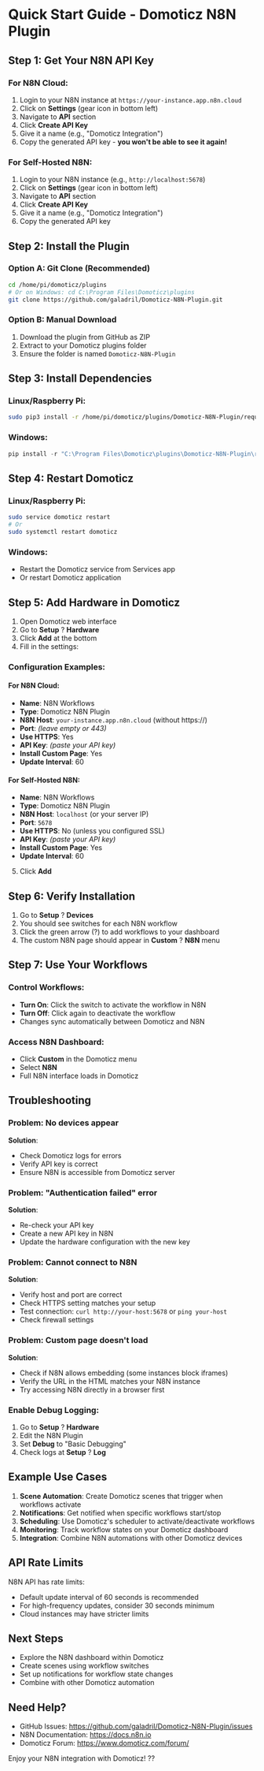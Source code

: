 # Quick Start Guide - Domoticz N8N Plugin

## Step 1: Get Your N8N API Key

### For N8N Cloud:
1. Login to your N8N instance at `https://your-instance.app.n8n.cloud`
2. Click on **Settings** (gear icon in bottom left)
3. Navigate to **API** section
4. Click **Create API Key**
5. Give it a name (e.g., "Domoticz Integration")
6. Copy the generated API key - **you won't be able to see it again!**

### For Self-Hosted N8N:
1. Login to your N8N instance (e.g., `http://localhost:5678`)
2. Click on **Settings** (gear icon in bottom left)
3. Navigate to **API** section
4. Click **Create API Key**
5. Give it a name (e.g., "Domoticz Integration")
6. Copy the generated API key

## Step 2: Install the Plugin

### Option A: Git Clone (Recommended)
```bash
cd /home/pi/domoticz/plugins
# Or on Windows: cd C:\Program Files\Domoticz\plugins
git clone https://github.com/galadril/Domoticz-N8N-Plugin.git
```

### Option B: Manual Download
1. Download the plugin from GitHub as ZIP
2. Extract to your Domoticz plugins folder
3. Ensure the folder is named `Domoticz-N8N-Plugin`

## Step 3: Install Dependencies

### Linux/Raspberry Pi:
```bash
sudo pip3 install -r /home/pi/domoticz/plugins/Domoticz-N8N-Plugin/requirements.txt
```

### Windows:
```powershell
pip install -r "C:\Program Files\Domoticz\plugins\Domoticz-N8N-Plugin\requirements.txt"
```

## Step 4: Restart Domoticz

### Linux/Raspberry Pi:
```bash
sudo service domoticz restart
# Or
sudo systemctl restart domoticz
```

### Windows:
- Restart the Domoticz service from Services app
- Or restart Domoticz application

## Step 5: Add Hardware in Domoticz

1. Open Domoticz web interface
2. Go to **Setup** ? **Hardware**
3. Click **Add** at the bottom
4. Fill in the settings:

### Configuration Examples:

#### For N8N Cloud:
- **Name**: N8N Workflows
- **Type**: Domoticz N8N Plugin
- **N8N Host**: `your-instance.app.n8n.cloud` (without https://)
- **Port**: *(leave empty or 443)*
- **Use HTTPS**: Yes
- **API Key**: *(paste your API key)*
- **Install Custom Page**: Yes
- **Update Interval**: 60

#### For Self-Hosted N8N:
- **Name**: N8N Workflows
- **Type**: Domoticz N8N Plugin
- **N8N Host**: `localhost` (or your server IP)
- **Port**: `5678`
- **Use HTTPS**: No (unless you configured SSL)
- **API Key**: *(paste your API key)*
- **Install Custom Page**: Yes
- **Update Interval**: 60

5. Click **Add**

## Step 6: Verify Installation

1. Go to **Setup** ? **Devices**
2. You should see switches for each N8N workflow
3. Click the green arrow (?) to add workflows to your dashboard
4. The custom N8N page should appear in **Custom** ? **N8N** menu

## Step 7: Use Your Workflows

### Control Workflows:
- **Turn On**: Click the switch to activate the workflow in N8N
- **Turn Off**: Click again to deactivate the workflow
- Changes sync automatically between Domoticz and N8N

### Access N8N Dashboard:
- Click **Custom** in the Domoticz menu
- Select **N8N**
- Full N8N interface loads in Domoticz

## Troubleshooting

### Problem: No devices appear
**Solution**: 
- Check Domoticz logs for errors
- Verify API key is correct
- Ensure N8N is accessible from Domoticz server

### Problem: "Authentication failed" error
**Solution**:
- Re-check your API key
- Create a new API key in N8N
- Update the hardware configuration with the new key

### Problem: Cannot connect to N8N
**Solution**:
- Verify host and port are correct
- Check HTTPS setting matches your setup
- Test connection: `curl http://your-host:5678` or `ping your-host`
- Check firewall settings

### Problem: Custom page doesn't load
**Solution**:
- Check if N8N allows embedding (some instances block iframes)
- Verify the URL in the HTML matches your N8N instance
- Try accessing N8N directly in a browser first

### Enable Debug Logging:
1. Go to **Setup** ? **Hardware**
2. Edit the N8N Plugin
3. Set **Debug** to "Basic Debugging"
4. Check logs at **Setup** ? **Log**

## Example Use Cases

1. **Scene Automation**: Create Domoticz scenes that trigger when workflows activate
2. **Notifications**: Get notified when specific workflows start/stop
3. **Scheduling**: Use Domoticz's scheduler to activate/deactivate workflows
4. **Monitoring**: Track workflow states on your Domoticz dashboard
5. **Integration**: Combine N8N automations with other Domoticz devices

## API Rate Limits

N8N API has rate limits:
- Default update interval of 60 seconds is recommended
- For high-frequency updates, consider 30 seconds minimum
- Cloud instances may have stricter limits

## Next Steps

- Explore the N8N dashboard within Domoticz
- Create scenes using workflow switches
- Set up notifications for workflow state changes
- Combine with other Domoticz automation

## Need Help?

- GitHub Issues: https://github.com/galadril/Domoticz-N8N-Plugin/issues
- N8N Documentation: https://docs.n8n.io
- Domoticz Forum: https://www.domoticz.com/forum/

Enjoy your N8N integration with Domoticz! ??
